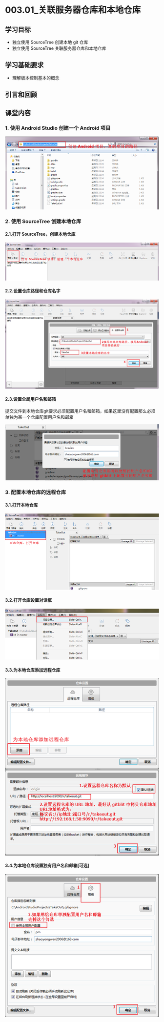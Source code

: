 # 003.01_关联服务器仓库和本地仓库
## 学习目标
- 独立使用 SourceTree 创建本地 git 仓库
- 独立使用 SourceTree 关联服务器仓库和本地仓库

## 学习基础要求
- 理解版本控制基本的概念

## 引言和回顾

## 课堂内容
### 1. 使用 Android Studio 创建一个 Android 项目
![](img/sourcetree016.png)

### 2. 使用 SourceTree 创建本地仓库
#### 2.1.打开 SourceTree，创建本地仓库
![](img/sourcetree017.png)
#### 2.2.设置仓库路径和仓库名字
![](img/sourcetree018.png)
#### 2.3.设置全局用户名和邮箱
提交文件到本地仓库git要求必须配置用户名和邮箱，如果这里没有配置那么必须单独为某一个仓库配置用户名和邮箱

![](img/sourcetree019.png)

### 3. 配置本地仓库的远程仓库
#### 3.1.打开本地仓库
![](img/sourcetree020.png)
#### 3.2.打开仓库设置对话框
![](img/sourcetree021.png)
#### 3.3.为本地仓库添加远程仓库
![](img/sourcetree022.png)
![](img/sourcetree023.png)
#### 3.4.为本地仓库设置独有用户名和邮箱[可选]
![](img/sourcetree024.png)